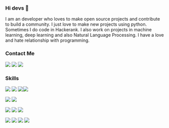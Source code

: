 ### Hi devs 👋

I am an developer who loves to make open source projects and contribute to build a community. I just love to make new projects using python. Sometimes I do code in Hackerank.
I also work on projects in machine learning, deep learning and also Natural Language Processing.
I have a love and hate relationship with programming.

### Contact Me

[<img src="https://img.shields.io/badge/linkedin-%230077B5.svg?&style=for-the-badge&logo=linkedin&logoColor=white" />](https://www.linkedin.com/in/USERNAME/) [<img src = "https://img.shields.io/badge/instagram-%23E4405F.svg?&style=for-the-badge&logo=instagram&logoColor=white">](https://www.instagram.com/USERNAME/) [<img src = "https://img.shields.io/badge/facebook-%231877F2.svg?&style=for-the-badge&logo=facebook&logoColor=white">](https://www.facebook.com/momo.islam.31508)

### Skills

<img src="https://img.shields.io/badge/python%20-%2314354C.svg?&style=for-the-badge&logo=python&logoColor=white" /> <img src="https://img.shields.io/badge/javascript-%23F7DF1E.svg?&style=flat-square&logo=javascript&logoColor=black&labelColor=black" /> <img src="https://img.shields.io/badge/c%20-%2300599C.svg?&style=for-the-badge&logo=c&logoColor=white" /><img src="https://img.shields.io/badge/java-%23ED8B00.svg?&style=for-the-badge&logo=java&logoColor=white" />

<img src="https://img.shields.io/badge/django%20-%23092E20.svg?&style=for-the-badge&logo=django&logoColor=white" /> <img src="https://img.shields.io/badge/shell_script%20-%23121011.svg?&style=for-the-badge&logo=gnu-bash&logoColor=white" />

<img src="https://img.shields.io/badge/mysql-%2300f.svg?&style=for-the-badge&logo=mysql&logoColor=white" /> <img src="https://img.shields.io/badge/postgres-%23316192.svg?&style=for-the-badge&logo=postgresql&logoColor=white" /> <img src="https://img.shields.io/badge/sqlite-%2307405e.svg?&style=for-the-badge&logo=sqlite&logoColor=white" />

<img src="https://img.shields.io/badge/html5%20-%23E34F26.svg?&style=for-the-badge&logo=html5&logoColor=white" /> <img src="https://img.shields.io/badge/css3%20-%231572B6.svg?&style=for-the-badge&logo=css3&logoColor=white" /> <img src="https://img.shields.io/badge/bootstrap%20-%23563D7C.svg?&style=for-the-badge&logo=bootstrap&logoColor=white" /> <img src="https://img.shields.io/badge/jquery%20-%230769AD.svg?&style=for-the-badge&logo=jquery&logoColor=white" />
